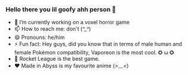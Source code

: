 ### Hello there you lil goofy ahh person 🐰

- 🔭 I’m currently working on a voxel horror game
- 📫 How to reach me: don't (*^_^*)
- 😄 Pronouns: he/him
- ⚡ Fun fact: Hey guys, did you know that in terms of male human and female Pokémon compatibility, Vaporeon is the most cool.          ✪ ω ✪
- 🚗 Rocket League is the best game.
- ❤ Made in Abyss is my favourite anime (*>﹏<*)
